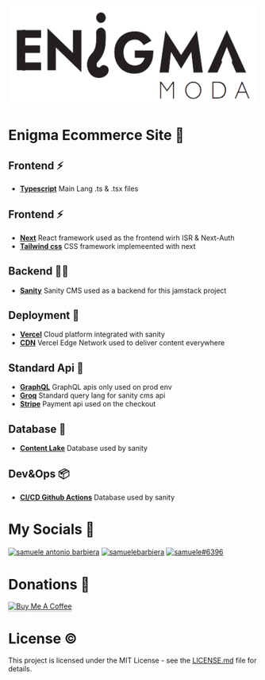 <p align="center">
<a href=""><img src="/logo.png" width="500px" height="200px"/></a>
</p>

# Enigma Ecommerce Site 🔮

## Frontend ⚡

-   [**Typescript**](https://www.typescriptlang.org/) Main Lang .ts & .tsx files

## Frontend ⚡

-   [**Next**](https://quasar.dev/) React framework used as the frontend wirh ISR & Next-Auth
-   [**Tailwind css**](https://tailwindcss.com/) CSS framework implemeented with next

## Backend 👨‍💻

-   [**Sanity**](https://www.sanity.io/) Sanity CMS used as a backend for this jamstack project

## Deployment 🚧

-   [**Vercel**](https://vercel.com/) Cloud platform integrated with sanity
-   [**CDN**](https://vercel.com/docs/concepts/edge-network/overview) Vercel Edge Network used to deliver content everywhere

## Standard Api 🎯

-   [**GraphQL**](https://graphql.org/) GraphQL apis only used on prod env
-   [**Groq**](https://www.sanity.io/docs/overview-groq) Standard query lang for sanity cms api
-   [**Stripe**](https://stripe.com/) Payment api used on the checkout

## Database 🧱

-   [**Content Lake**](https://www.sanity.io/docs/datastore) Database used by sanity

## Dev&Ops 📦

-   [**CI/CD Github Actions**](https://docs.github.com/en/actions) Database used by sanity

# My Socials 🤳

<p align="left">
<a href="https://www.linkedin.com/in/samuele-antonio-barbiera-bb023320b/" target="blank"><img align="center" src="https://raw.githubusercontent.com/rahuldkjain/github-profile-readme-generator/master/src/images/icons/Social/linked-in-alt.svg" alt="samuele antonio barbiera" height="30" width="40" /></a>
<a href="https://stackoverflow.com/users/16105959" target="blank"><img align="center" src="https://raw.githubusercontent.com/rahuldkjain/github-profile-readme-generator/master/src/images/icons/Social/stack-overflow.svg" alt="samuelebarbiera" height="30" width="40" /></a>
<a href="https://discord.gg/2Wj7hmP6Nf" target="blank"><img align="center" src="https://raw.githubusercontent.com/rahuldkjain/github-profile-readme-generator/master/src/images/icons/Social/discord.svg" alt="samuele#6396" height="30" width="40" /></a>
</p>

# Donations 💸

<p align="left">
  <a href="buymeacoffee.com/?via=samueleb" target="_blank">
    <img src="https://www.buymeacoffee.com/assets/img/custom_images/orange_img.png" alt="Buy Me A Coffee" style="height: 41px !important;width: 174px !important;box-shadow: 0px 3px 2px 0px rgba(190, 190, 190, 0.5) !important;-webkit-box-shadow: 0px 3px 2px 0px rgba(190, 190, 190, 0.5) !important;" >
  </a>
</p>

# License ©️

This project is licensed under the MIT License - see the [LICENSE.md](LICENSE.md) file for details.
